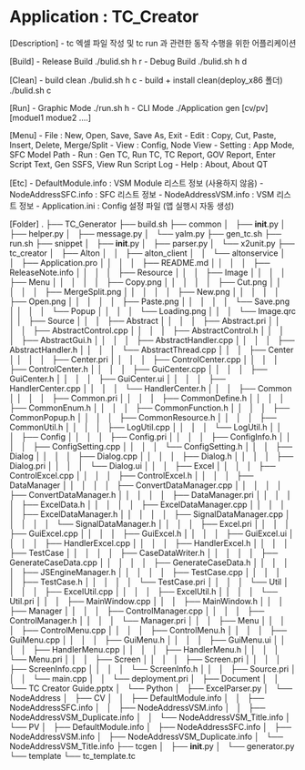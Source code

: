 # Application : TC_Creator
[Description]
    - tc 엑셀 파일 작성 및 tc run 과 관련한 동작 수행을 위한 어플리케이션


[Build]
    - Release Build
        ./bulid.sh h r
    - Debug Build
        ./bulid.sh h d


[Clean]
    - build clean
        ./bulid.sh h c
    - build + install clean(deploy_x86 폴더)
        ./bulid.sh c


[Run]
    - Graphic Mode
        ./run.sh h
    - CLI Mode
        ./Application gen [cv/pv] [moduel1 modue2 ....]

[Menu]
    - File : New, Open, Save, Save As, Exit
    - Edit : Copy, Cut, Paste, Insert, Delete, Merge/Split
    - View : Config, Node View
    - Setting : App Mode, SFC Model Path
    - Run : Gen  TC, Run TC, TC Report, GOV Report, Enter Script Text, Gen SSFS, View Run Script Log
    - Help : About, About QT


[Etc]
    - DefaultModule.info : VSM Module 리스트 정보 (사용하지 않음)
    - NodeAddressSFC.info : SFC 리스트 정보
    - NodeAddressVSM.info : VSM 리스트 정보
    - Application.ini : Config 설정 파일 (앱 실행시 자동 생성)


[Folder]
    .
    ├── TC_Generator
    ├── build.sh
    ├── common
    │   ├── __init__.py
    │   ├── helper.py
    │   ├── message.py
    │   └── yalm.py
    ├── gen_tc.sh
    ├── run.sh
    ├── snippet
    │   ├── __init__.py
    │   ├── parser.py
    │   └── x2unit.py
    ├── tc_creator
    │   ├── Alton
    │   │   ├── alton_client
    │   │   └── altonservice
    │   │   ├── Application.pro
    │   │   │   │   ├── README.md
    │   │   │   │   ├── ReleaseNote.info
    │   │   │   │   ├── Resource
    │   │   │   ├── Image
    │   │   │   │   ├── Menu
    │   │   │   │   │   ├── Copy.png
    │   │   │   │   │   ├── Cut.png
    │   │   │   │   │   ├── MergeSplit.png
    │   │   │   │   │   ├── New.png
    │   │   │   │   │   ├── Open.png
    │   │   │   │   │   ├── Paste.png
    │   │   │   │   │   └── Save.png
    │   │   │   │   └── Popup
    │   │   │   │       └── Loading.png
    │   │   │   └── Image.qrc
    │   │   ├── Source
    │   │   │   ├── Abstract
    │   │   │   │   ├── Abstract.pri
    │   │   │   │   ├── AbstractControl.cpp
    │   │   │   │   ├── AbstractControl.h
    │   │   │   │   ├── AbstractGui.h
    │   │   │   │   ├── AbstractHandler.cpp
    │   │   │   │   ├── AbstractHandler.h
    │   │   │   │   └── AbstractThread.cpp
    │   │   │   ├── Center
    │   │   │   │   ├── Center.pri
    │   │   │   │   ├── ControlCenter.cpp
    │   │   │   │   ├── ControlCenter.h
    │   │   │   │   ├── GuiCenter.cpp
    │   │   │   │   ├── GuiCenter.h
    │   │   │   │   ├── GuiCenter.ui
    │   │   │   │   ├── HandlerCenter.cpp
    │   │   │   │   └── HandlerCenter.h
    │   │   │   ├── Common
    │   │   │   │   ├── Common.pri
    │   │   │   │   ├── CommonDefine.h
    │   │   │   │   ├── CommonEnum.h
    │   │   │   │   ├── CommonFunction.h
    │   │   │   │   ├── CommonPopup.h
    │   │   │   │   ├── CommonResource.h
    │   │   │   │   ├── CommonUtil.h
    │   │   │   │   ├── LogUtil.cpp
    │   │   │   │   └── LogUtil.h
    │   │   │   ├── Config
    │   │   │   │   ├── Config.pri
    │   │   │   │   ├── ConfigInfo.h
    │   │   │   │   ├── ConfigSetting.cpp
    │   │   │   │   └── ConfigSetting.h
    │   │   │   ├── Dialog
    │   │   │   │   ├── Dialog.cpp
    │   │   │   │   ├── Dialog.h
    │   │   │   │   ├── Dialog.pri
    │   │   │   │   └── Dialog.ui
    │   │   │   ├── Excel
    │   │   │   │   ├── ControlExcel.cpp
    │   │   │   │   ├── ControlExcel.h
    │   │   │   │   ├── DataManager
    │   │   │   │   │   ├── ConvertDataManager.cpp
    │   │   │   │   │   ├── ConvertDataManager.h
    │   │   │   │   │   ├── DataManager.pri
    │   │   │   │   │   ├── ExcelData.h
    │   │   │   │   │   ├── ExcelDataManager.cpp
    │   │   │   │   │   ├── ExcelDataManager.h
    │   │   │   │   │   ├── SignalDataManager.cpp
    │   │   │   │   │   └── SignalDataManager.h
    │   │   │   │   ├── Excel.pri
    │   │   │   │   ├── GuiExcel.cpp
    │   │   │   │   ├── GuiExcel.h
    │   │   │   │   ├── GuiExcel.ui
    │   │   │   │   ├── HandlerExcel.cpp
    │   │   │   │   ├── HandlerExcel.h
    │   │   │   │   ├── TestCase
    │   │   │   │   │   ├── CaseDataWriter.h
    │   │   │   │   │   ├── GenerateCaseData.cpp
    │   │   │   │   │   ├── GenerateCaseData.h
    │   │   │   │   │   ├── JSEngineManager.h
    │   │   │   │   │   ├── TestCase.cpp
    │   │   │   │   │   ├── TestCase.h
    │   │   │   │   │   └── TestCase.pri
    │   │   │   │   └── Util
    │   │   │   │       ├── ExcelUtil.cpp
    │   │   │   │       ├── ExcelUtil.h
    │   │   │   │       └── Util.pri
    │   │   │   ├── MainWindow.cpp
    │   │   │   ├── MainWindow.h
    │   │   │   ├── Manager
    │   │   │   │   ├── ControlManager.cpp
    │   │   │   │   ├── ControlManager.h
    │   │   │   │   └── Manager.pri
    │   │   │   ├── Menu
    │   │   │   │   ├── ControlMenu.cpp
    │   │   │   │   ├── ControlMenu.h
    │   │   │   │   ├── GuiMenu.cpp
    │   │   │   │   ├── GuiMenu.h
    │   │   │   │   ├── GuiMenu.ui
    │   │   │   │   ├── HandlerMenu.cpp
    │   │   │   │   ├── HandlerMenu.h
    │   │   │   │   └── Menu.pri
    │   │   │   ├── Screen
    │   │   │   │   ├── Screen.pri
    │   │   │   │   ├── ScreenInfo.cpp
    │   │   │   │   └── ScreenInfo.h
    │   │   │   ├── Source.pri
    │   │   │   └── main.cpp
    │   │   └── deployment.pri
    │   ├── Document
    │   │   └── TC Creator Guide.pptx
    │   └── Python
    │       ├── ExcelParser.py
    │       └── NodeAddress
    │           ├── CV
    │           │   ├── DefaultModule.info
    │           │   ├── NodeAddressSFC.info
    │           │   ├── NodeAddressVSM.info
    │           │   ├── NodeAddressVSM_Duplicate.info
    │           │   └── NodeAddressVSM_Title.info
    │           └── PV
    │               ├── DefaultModule.info
    │               ├── NodeAddressSFC.info
    │               ├── NodeAddressVSM.info
    │               ├── NodeAddressVSM_Duplicate.info
    │               └── NodeAddressVSM_Title.info
    ├── tcgen
    │   ├── __init__.py
    │   └── generator.py
    └── template
        └── tc_template.tc
